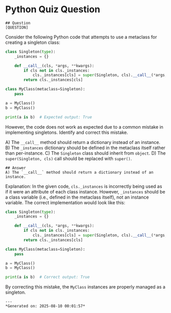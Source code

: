 # Python Quiz Question
    
    ## Question
    [QUESTION]
Consider the following Python code that attempts to use a metaclass for creating a singleton class:

```python
class Singleton(type):
    _instances = {}

    def __call__(cls, *args, **kwargs):
        if cls not in cls._instances:
            cls._instances[cls] = super(Singleton, cls).__call__(*args, **kwargs)
        return cls._instances[cls]

class MyClass(metaclass=Singleton):
    pass

a = MyClass()
b = MyClass()

print(a is b)  # Expected output: True
```

However, the code does not work as expected due to a common mistake in implementing singletons. Identify and correct this mistake.

A) The `__call__` method should return a dictionary instead of an instance.
B) The `_instances` dictionary should be defined in the metaclass itself rather than per-instance.
C) The `Singleton` class should inherit from `object`.
D) The `super(Singleton, cls)` call should be replaced with `super()`.
    
    ## Answer
    A) The `__call__` method should return a dictionary instead of an instance.

Explanation: In the given code, `cls._instances` is incorrectly being used as if it were an attribute of each class instance. However, `_instances` should be a class variable (i.e., defined in the metaclass itself), not an instance variable. The correct implementation would look like this:

```python
class Singleton(type):
    _instances = {}

    def __call__(cls, *args, **kwargs):
        if cls not in cls._instances:
            cls._instances[cls] = super(Singleton, cls).__call__(*args, **kwargs)
        return cls._instances[cls]

class MyClass(metaclass=Singleton):
    pass

a = MyClass()
b = MyClass()

print(a is b)  # Correct output: True
```

By correcting this mistake, the `MyClass` instances are properly managed as a singleton.
    
    ---
    *Generated on: 2025-08-10 00:01:57*
    